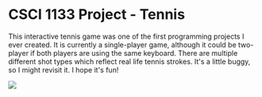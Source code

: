 # CSCI 1133 Project - Tennis

This interactive tennis game was one of the first programming projects I ever created. It is currently a single-player game, although it could be two-player if both players are using the same keyboard. There are multiple different shot types which reflect real life tennis strokes. It's a little buggy, so I might revisit it. I hope it's fun!

![](https://github.com/Tennis/Tennis.gif)
